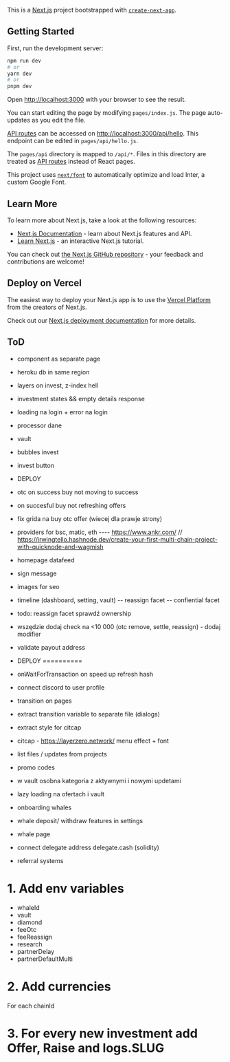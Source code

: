 This is a [Next.js](https://nextjs.org/) project bootstrapped with [`create-next-app`](https://github.com/vercel/next.js/tree/canary/packages/create-next-app).

## Getting Started

First, run the development server:

```bash
npm run dev
# or
yarn dev
# or
pnpm dev
```

Open [http://localhost:3000](http://localhost:3000) with your browser to see the result.

You can start editing the page by modifying `pages/index.js`. The page auto-updates as you edit the file.

[API routes](https://nextjs.org/docs/api-routes/introduction) can be accessed on [http://localhost:3000/api/hello](http://localhost:3000/api/hello). This endpoint can be edited in `pages/api/hello.js`.

The `pages/api` directory is mapped to `/api/*`. Files in this directory are treated as [API routes](https://nextjs.org/docs/api-routes/introduction) instead of React pages.

This project uses [`next/font`](https://nextjs.org/docs/basic-features/font-optimization) to automatically optimize and load Inter, a custom Google Font.

## Learn More

To learn more about Next.js, take a look at the following resources:

- [Next.js Documentation](https://nextjs.org/docs) - learn about Next.js features and API.
- [Learn Next.js](https://nextjs.org/learn) - an interactive Next.js tutorial.

You can check out [the Next.js GitHub repository](https://github.com/vercel/next.js/) - your feedback and contributions are welcome!

## Deploy on Vercel

The easiest way to deploy your Next.js app is to use the [Vercel Platform](https://vercel.com/new?utm_medium=default-template&filter=next.js&utm_source=create-next-app&utm_campaign=create-next-app-readme) from the creators of Next.js.

Check out our [Next.js deployment documentation](https://nextjs.org/docs/deployment) for more details.


## ToD
- component as separate page
- heroku db in same region
- layers on invest, z-index hell

- investment states && empty details response
- loading na login + error na login
- processor dane
- vault
- bubbles invest
- invest button

- DEPLOY
- otc on success buy not moving to success
- on succesful buy not refreshing offers
- fix grida na buy otc offer (wiecej dla prawje strony)

- providers for bsc, matic, eth ---- https://www.ankr.com/ // https://irwingtello.hashnode.dev/create-your-first-multi-chain-project-with-quicknode-and-wagmish
- homepage datafeed

- sign message
- images for seo

- timeline (dashboard, setting, vault)
  -- reassign facet
  -- confiential facet
- todo: reassign facet sprawdź ownership
- wszędzie dodaj check na <10 000 (otc remove, settle, reassign) - dodaj modifier
- validate payout address

- DEPLOY
==========
- onWaitForTransaction on speed up refresh hash
- connect discord to user profile
- transition on pages
- extract transition variable to separate file (dialogs)
- extract style for citcap
- citcap - https://layerzero.network/ menu effect + font
- list files / updates from projects
- promo codes

- w vault osobna kategoria z aktywnymi i nowymi updetami
- lazy loading na ofertach i vault
- onboarding whales
- whale deposit/ withdraw features in settings
- whale page


- connect delegate address delegate.cash (solidity)
- referral systems

# 1. Add env variables
- whaleId
- vault
- diamond
- feeOtc
- feeReassign
- research
- partnerDelay
- partnerDefaultMulti

# 2. Add currencies 
For each chainId

# 3. For every new investment add Offer, Raise and logs.SLUG
